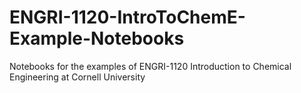 # ENGRI-1120-IntroToChemE-Example-Notebooks
Notebooks for the examples of ENGRI-1120 Introduction to Chemical Engineering at Cornell University 
